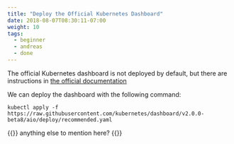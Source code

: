 ```yaml
---
title: "Deploy the Official Kubernetes Dashboard"
date: 2018-08-07T08:30:11-07:00
weight: 10
tags:
  - beginner
  - andreas
  - done
---
```


The official Kubernetes dashboard is not deployed by default, but there are
instructions in [the official documentation](https://kubernetes.io/docs/tasks/access-application-cluster/web-ui-dashboard/)

We can deploy the dashboard with the following command:
```
kubectl apply -f https://raw.githubusercontent.com/kubernetes/dashboard/v2.0.0-beta8/aio/deploy/recommended.yaml
```

{{<todo>}} anything else to mention here? {{</todo>}}